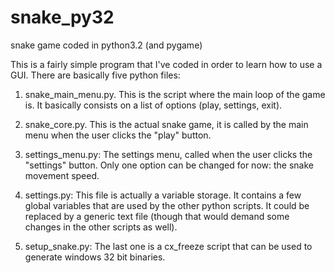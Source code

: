 # snake_py32
snake game coded in python3.2 (and pygame)

This is a fairly simple program that I've coded in order to learn how to use a GUI.
There are basically five python files:

1. snake_main_menu.py. This is the script where the main loop of the game is. It basically consists on a list of options (play, settings, exit).

2. snake_core.py. This is the actual snake game, it is called by the main menu when the user clicks the "play" button.

3. settings_menu.py: The settings menu, called when the user clicks the "settings" button. Only one option can be changed for now: the snake movement speed.

4. settings.py: This file is actually a variable storage. It contains a few global variables that are used by the
other python scripts. It could be replaced by a generic text file (though that would demand some changes in the
other scripts as well).

5. setup_snake.py: The last one is a cx_freeze script that can be used to generate windows 32 bit binaries.
